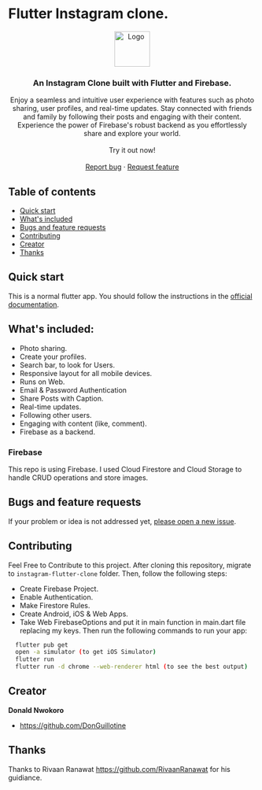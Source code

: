 # Flutter Instagram clone.
<p align="center">
  <a href="https://flutter.io/">
    <img src="https://user-images.githubusercontent.com/89584431/215066394-fae98a50-75fb-48a6-95f3-d1f64e0e3147.png" alt="Logo" height=72>
  </a>

  <h3 align="center">An Instagram Clone built with Flutter and Firebase.</h3>


  <p align="center">
  Enjoy a seamless and intuitive user experience with features such as photo sharing, user profiles, and real-time updates. Stay connected with friends and family by following their posts and engaging with their content. Experience the power of Firebase's robust backend as you effortlessly share and explore your world.
    <br>
    <br>
    Try it out now!
    <br>
    <br>
    <a href="https://github.com/DonGuillotine/flutter-instagram-clone/issues/new">Report bug</a>
    ·
    <a href="https://github.com/DonGuillotine/flutter-instagram-clone/issues/new">Request feature</a>
  </p>
</p>

## Table of contents

- [Quick start](#quick-start)
- [What's included](#whats-included)
- [Bugs and feature requests](#bugs-and-feature-requests)
- [Contributing](#contributing)
- [Creator](#creator)
- [Thanks](#thanks)

## Quick start

This is a normal flutter app. You should follow the instructions in the [official documentation](https://flutter.io/docs/get-started/install).

## What's included:
* Photo sharing.
* Create your profiles.
* Search bar, to look for Users.
* Responsive layout for all mobile devices.
* Runs on Web.
* Email & Password Authentication
* Share Posts with Caption.
* Real-time updates.
* Following other users.
* Engaging with content (like, comment).
* Firebase as a backend.

### Firebase

This repo is using Firebase. I used Cloud Firestore and Cloud Storage to handle CRUD operations and store images.


## Bugs and feature requests

If your problem or idea is not addressed yet, [please open a new issue](https://github.com/DonGuillotine/flutter-instagram-clone/issues/new).

## Contributing
Feel Free to Contribute to this project.
After cloning this repository, migrate to ```instagram-flutter-clone``` folder. Then, follow the following steps:
- Create Firebase Project.
- Enable Authentication.
- Make Firestore Rules.
- Create Android, iOS & Web Apps.
- Take Web FirebaseOptions and put it in main function in main.dart file replacing my keys.
Then run the following commands to run your app:
```bash
  flutter pub get
  open -a simulator (to get iOS Simulator)
  flutter run
  flutter run -d chrome --web-renderer html (to see the best output)
```

## Creator

**Donald Nwokoro**

- <https://github.com/DonGuillotine>


## Thanks

Thanks to Rivaan Ranawat <https://github.com/RivaanRanawat> for his guidiance.

